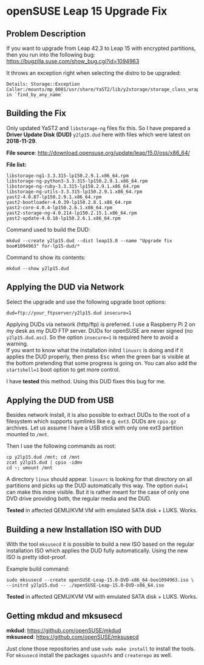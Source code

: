 # openSUSE Leap 15 Upgrade Fix

## Problem Description

If you want to upgrade from Leap 42.3 to Leap 15 with encrypted partitions,
then you run into the following bug:<br/>
https://bugzilla.suse.com/show_bug.cgi?id=1094963

It throws an exception right when selecting the distro to be upgraded:
```
Details: Storage::Exception
Caller:/mounts/mp_0001/usr/share/YaST2/lib/y2storage/storage_class_wrapper.rb:260: in `find_by_any_name`
```

## Building the Fix

Only updated YaST2 and `libstorage-ng` files fix this. So I have prepared a
**Driver Update Disk (DUD)** `y2lp15.dud` here with files which were latest on
**2018-11-29**.

**File source**: http://download.opensuse.org/update/leap/15.0/oss/x86_64/

**File list:**
```
libstorage-ng1-3.3.315-lp150.2.9.1.x86_64.rpm
libstorage-ng-python3-3.3.315-lp150.2.9.1.x86_64.rpm
libstorage-ng-ruby-3.3.315-lp150.2.9.1.x86_64.rpm
libstorage-ng-utils-3.3.315-lp150.2.9.1.x86_64.rpm
yast2-4.0.87-lp150.2.9.1.x86_64.rpm
yast2-bootloader-4.0.39-lp150.2.8.1.x86_64.rpm
yast2-core-4.0.4-lp150.2.6.1.x86_64.rpm
yast2-storage-ng-4.0.214-lp150.2.15.1.x86_64.rpm
yast2-update-4.0.18-lp150.2.6.1.x86_64.rpm
```

Command used to build the DUD:
```
mkdud --create y2lp15.dud --dist leap15.0 --name "Upgrade fix boo#1094963" for-lp15-dud/*
```

Command to show its contents:
```
mkdud --show y2lp15.dud
```

## Applying the DUD via Network

Select the upgrade and use the following upgrade boot options:
```
dud=ftp://your_ftpserver/y2lp15.dud insecure=1
```

Applying DUDs via network (http/ftp) is preferred. I use a Raspberry Pi 2 on my
desk as my DUD FTP server. DUDs for openSUSE are never signed (no
`y2lp15.dud.asc`). So the option `insecure=1` is required here to avoid a
warning.<br/>
If you want to know what the installation initrd `linuxrc` is doing and if it
applies the DUD properly, then press <kbd>Esc</kbd> when the green bar is
visible at the bottom pretending that some progress is going on. You can also
add the `startshell=1` boot option to get more control.

I have **tested** this method. Using this DUD fixes this bug for me.

## Applying the DUD from USB

Besides network install, it is also possible to extract DUDs to the root of a
filesystem which supports symlinks like e.g. `ext3`. DUDs are `cpio.gz`
archives. Let us assume I have a USB stick with only one ext3 partition
mounted to `/mnt`.

Then I use the following commands as root:
```
cp y2lp15.dud /mnt; cd /mnt
zcat y2lp15.dud | cpio -idmv
cd ~; umount /mnt
```

A directory `linux` should appear. `linuxrc` is looking for that directory on
all partitions and picks up the DUD automatically this way. The option `dud=1`
can make this more visible. But it is rather meant for the case of only one
DVD drive providing both, the regular media and the DUD.

**Tested** in affected QEMU/KVM VM with emulated SATA disk + LUKS. Works.

## Building a new Installation ISO with DUD

With the tool `mksusecd` it is possible to build a new ISO based on the regular
installation ISO which applies the DUD fully automatically. Using the new ISO
is pretty idiot-proof.

Example build command:
```
sudo mksusecd --create openSUSE-Leap-15.0-DVD-x86_64-boo1094963.iso \
--initrd y2lp15.dud -- ./openSUSE-Leap-15.0-DVD-x86_64.iso
```

**Tested** in affected QEMU/KVM VM with emulated SATA disk + LUKS. Works.

## Getting mkdud and mksusecd

**mkdud**: https://github.com/openSUSE/mkdud<br/>
**mksusecd**: https://github.com/openSUSE/mksusecd

Just clone those repositories and use `sudo make install` to install the tools.
For `mksusecd` install the packages `squashfs` and `createrepo` as well.
